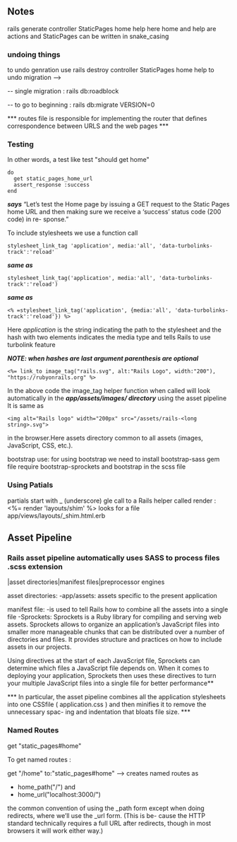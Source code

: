 ## Notes

rails generate controller StaticPages home help
here home and help are actions and StaticPages can be written in snake_casing 

### undoing things
to undo genration use rails destroy controller StaticPages home help
to undo migration -->

-- single migration : rails db:roadblock

-- to go to beginning : rails db:migrate VERSION=0

*** routes file is responsible for implementing the router  that defines correspondence between URLS and the web pages ***

### Testing

In
other words, a test like test "should get home" 
```
do 
  get static_pages_home_url
  assert_response :success
end

```
***says*** “Let’s test the Home page by issuing a GET request to the Static Pages
home URL and then making sure we receive a ‘success’ status code  (200 code) in re-
sponse.”


To include stylesheets we use a function call
```
stylesheet_link_tag 'application', media:'all', 'data-turbolinks-track':'reload'

```
***same as***

```
stylesheet_link_tag('application', media:'all', 'data-turbolinks-track':'reload')

```
***same as***
```
<% =stylesheet_link_tag('application', {media:'all', 'data-turbolinks-track':'reload'}) %>

```
Here <i>application</i> is the string indicating the path to the stylesheet
and the hash with two elements indicates the media type and tells Rails to use turbolink feature

***NOTE: when hashes are last argument parenthesis are optional*** 

```
<%= link_to image_tag("rails.svg", alt:"Rails Logo", width:"200"), "https://rubyonrails.org" %>

```
In the  above code the image_tag helper function when called will look automatically in the ***app/assets/images/  directory*** using the asset pipeline
It is same as

```
<img alt="Rails logo" width="200px" src="/assets/rails-<long string>.svg">

``` 
in the browser.Here assets directory common to all assets (images, JavaScript, CSS, etc.).

bootstrap use:
for using bootstrap we need to install bootstrap-sass gem file 
require bootstrap-sprockets and bootstrap in the scss file

### Using Patials
partials start with _ (underscore)
gle call to a Rails helper called render :
<%= render 'layouts/shim' %> looks for a file app/views/layouts/_shim.html.erb

## Asset Pipeline

### Rails asset pipeline automatically uses SASS to process files .scss extension

|asset directories|manifest files|preprocessor engines

asset directories:
-app/assets: assets specific to the present application

manifest file:
-is used to tell Rails how to combine all the assets into a single file
-Sprockets:
  Sprockets is a Ruby library for compiling and serving web assets. Sprockets allows to organize an application’s JavaScript files into smaller more manageable chunks that can be distributed over a number of directories and files. It provides structure and practices on how to include assets in our projects.

  Using directives at the start of each JavaScript file, Sprockets can determine which files a JavaScript file depends on. When it comes to deploying your application, Sprockets then uses these directives to turn your multiple JavaScript files into a single file for better performance**

*** In particular, the asset pipeline combines all the application stylesheets into one CSSfile ( application.css ) and then minifies it to remove the unnecessary spac-
ing and indentation that bloats file size. ***

### Named Routes

get "static_pages#home"

To get named routes :

get "/home" to:"static_pages#home" --> creates named routes as
- home_path("/") and 
- home_url("localhost:3000/")

the common convention of using the _path
form except when doing redirects, where we’ll use the _url form. (This is be-
cause the HTTP standard technically requires a full URL after redirects, though
in most browsers it will work either way.)